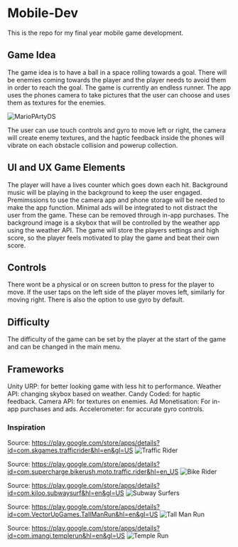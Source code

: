 # Mobile-Dev
This is the repo for my final year mobile game development.

## Game Idea
The game idea is to have a ball in a space rolling towards a goal. There will be enemies coming towards the player and the player needs to avoid them in order to reach the goal. The game is currently an endless runner.
The app uses the phones camera to take pictures that the user can choose and uses them as textures for the enemies.

![MarioPArtyDS](https://github.com/AMRN0/Mobile-Dev/assets/71776210/bcfbb795-2434-484a-aafb-d8c9a29e6adf)


The user can use touch controls and gyro to move left or right, the camera will create enemy textures, and the haptic feedback inside the phones will vibrate on each obstacle collision and powerup collection.

## UI and UX Game Elements
The player will have a lives counter which goes down each hit.
Background music will be playing in the background to keep the user engaged.
Premimssions to use the camera app and phone storage will be needed to make the app function.
Minimal ads will be integrated to not distract the user from the game. These can be removed through in-app purchases.
The background image is a skybox that will be controlled by the weather app using the weather API.
The game will store the players settings and high score, so the player feels motivated to play the game and beat their own score.

## Controls
There wont be a physical or on screen button to press for the player to move. If the user taps on the left side of the player moves left, similarly for moving right.
There is also the option to use gyro by default.

## Difficulty
The difficulty of the game can be set by the player at the start of the game and can be changed in the main menu.

## Frameworks
Unity URP: for better looking game with less hit to performance.
Weather API: changing skybox based on weather.
Candy Coded: for haptic feedback.
Camera API: for textures on enemies.
Ad Monetisation: For in-app purchases and ads.
Accelerometer: for accurate gyro controls.

### Inspiration
Source: https://play.google.com/store/apps/details?id=com.skgames.trafficrider&hl=en&gl=US
![Traffic Rider](https://github.com/AMRN0/Mobile-Dev/assets/71776210/dfc94acb-317a-4c49-ba70-f9954fc87d5b)

Source: https://play.google.com/store/apps/details?id=com.supercharge.bikerush.moto.traffic.rider&hl=en_US
![Bike Rider](https://github.com/AMRN0/Mobile-Dev/assets/71776210/ecb20dd5-86cb-4096-ab1a-0fcf523281df)

Source: https://play.google.com/store/apps/details?id=com.kiloo.subwaysurf&hl=en&gl=US
![Subway Surfers](https://github.com/AMRN0/Mobile-Dev/assets/71776210/76ee8553-8548-44d3-bb43-da9e3192a1f7)

Source: https://play.google.com/store/apps/details?id=com.VectorUpGames.TallManRun&hl=en&gl=US
![Tall Man Run](https://github.com/AMRN0/Mobile-Dev/assets/71776210/0269ecf8-2fd8-4ea1-b7d7-e3036dc8da03)

Source: https://play.google.com/store/apps/details?id=com.imangi.templerun&hl=en&gl=US
![Temple Run](https://github.com/AMRN0/Mobile-Dev/assets/71776210/9bf3c397-8709-4abe-b39c-2149671968ff)
